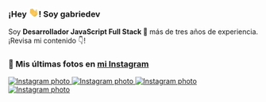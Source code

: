 <h3>¡Hey <img src="https://raw.githubusercontent.com/ABSphreak/ABSphreak/master/gifs/Hi.gif" width="20px" decondig="async">! Soy gabriedev</h3>

<p>Soy <strong>Desarrollador JavaScript Full Stack 🚀</strong> más de tres años de experiencia.<br />¡Revisa mi contenido 👇!</p>

### 📸 Mis últimas fotos en [mi Instagram](https://instagram.com/gabrie.dev)


<a href='https://instagram.com/p/CzMY3lzxgmx' target='_blank'>
  <img width='20%' src='https://scontent-mia3-2.cdninstagram.com/v/t51.2885-15/398916226_819142863293745_2426123683154743297_n.webp?stp=dst-jpg_e35&_nc_ht=scontent-mia3-2.cdninstagram.com&_nc_cat=109&_nc_ohc=esyfHsnJ8qIAX-SCqAL&edm=APU89FABAAAA&ccb=7-5&oh=00_AfAwZmHx2GBGYXQqA8fN66u_IMBsOW1avkh0LaQPBHzW-Q&oe=65868069&_nc_sid=bc0c2c' alt='Instagram photo' />
</a>
<a href='https://instagram.com/p/CygbQv4uqxM' target='_blank'>
  <img width='20%' src='https://scontent-mia3-2.cdninstagram.com/v/t51.2885-15/391525959_236593062741789_5868561716480810596_n.webp?stp=dst-jpg_e35&_nc_ht=scontent-mia3-2.cdninstagram.com&_nc_cat=109&_nc_ohc=wl6t8iA61TkAX-tFHAR&edm=APU89FABAAAA&ccb=7-5&oh=00_AfA1ehxEpuFPJsIb_exrKmgJQOMsoR67Z47_EAQei0NufQ&oe=65868D25&_nc_sid=bc0c2c' alt='Instagram photo' />
</a>
<a href='https://instagram.com/p/CxTmOF6vN8M' target='_blank'>
  <img width='20%' src='https://scontent-mia3-2.cdninstagram.com/v/t51.2885-15/378565944_323878180141713_8920720304536029091_n.jpg?stp=dst-jpg_e15&_nc_ht=scontent-mia3-2.cdninstagram.com&_nc_cat=109&_nc_ohc=J4VbEs7U3MAAX-bx3e-&edm=APU89FABAAAA&ccb=7-5&oh=00_AfCZTxIPAhPi19pu3Xfe0FQ6O7TE0J2COfEwATf-19dtbQ&oe=65877998&_nc_sid=bc0c2c' alt='Instagram photo' />
</a>
<a href='https://instagram.com/p/CxLlYVlupp3' target='_blank'>
  <img width='20%' src='https://scontent-mia3-1.cdninstagram.com/v/t51.2885-15/377997579_196784406648750_7872949112471886655_n.webp?stp=dst-jpg_e35&_nc_ht=scontent-mia3-1.cdninstagram.com&_nc_cat=106&_nc_ohc=0puUaqes8pMAX8YT58Z&edm=APU89FABAAAA&ccb=7-5&oh=00_AfB0mKELnTbpLr38pFNryWHbajuow8MOj_jW2AoGlSd58A&oe=6586E49B&_nc_sid=bc0c2c' alt='Instagram photo' />
</a>
